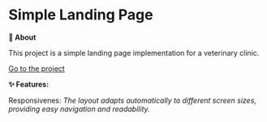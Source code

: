 # Simple Landing Page

**🐾 About**

This project is a simple landing page implementation for a veterinary clinic.

<a href="https://jomath363.github.io/simple-landing-page/">Go to the project</a>

**✨ Features:**

Responsivenes: _The layout adapts automatically to different screen sizes, providing easy navigation and readability._
